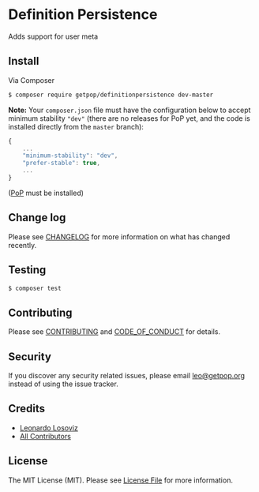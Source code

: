 # Definition Persistence

<!--
[![Latest Version on Packagist][ico-version]][link-packagist]
[![Software License][ico-license]](LICENSE.md)
[![Build Status][ico-travis]][link-travis]
[![Coverage Status][ico-scrutinizer]][link-scrutinizer]
[![Quality Score][ico-code-quality]][link-code-quality]
[![Total Downloads][ico-downloads]][link-downloads]
-->

Adds support for user meta


## Install

Via Composer

``` bash
$ composer require getpop/definitionpersistence dev-master
```

**Note:** Your `composer.json` file must have the configuration below to accept minimum stability `"dev"` (there are no releases for PoP yet, and the code is installed directly from the `master` branch):

```javascript
{
    ...
    "minimum-stability": "dev",
    "prefer-stable": true,
    ...
}
```

([PoP](https://github.com/leoloso/PoP) must be installed)

<!--
## Usage

``` php
```
-->

## Change log

Please see [CHANGELOG](CHANGELOG.md) for more information on what has changed recently.

## Testing

``` bash
$ composer test
```

## Contributing

Please see [CONTRIBUTING](CONTRIBUTING.md) and [CODE_OF_CONDUCT](CODE_OF_CONDUCT.md) for details.

## Security

If you discover any security related issues, please email leo@getpop.org instead of using the issue tracker.

## Credits

- [Leonardo Losoviz][link-author]
- [All Contributors][link-contributors]

## License

The MIT License (MIT). Please see [License File](LICENSE.md) for more information.

[ico-version]: https://img.shields.io/packagist/v/getpop/definitionpersistence.svg?style=flat-square
[ico-license]: https://img.shields.io/badge/license-MIT-brightgreen.svg?style=flat-square
[ico-travis]: https://img.shields.io/travis/getpop/definitionpersistence/master.svg?style=flat-square
[ico-scrutinizer]: https://img.shields.io/scrutinizer/coverage/g/getpop/definitionpersistence.svg?style=flat-square
[ico-code-quality]: https://img.shields.io/scrutinizer/g/getpop/definitionpersistence.svg?style=flat-square
[ico-downloads]: https://img.shields.io/packagist/dt/getpop/definitionpersistence.svg?style=flat-square

[link-packagist]: https://packagist.org/packages/getpop/definitionpersistence
[link-travis]: https://travis-ci.org/getpop/definitionpersistence
[link-scrutinizer]: https://scrutinizer-ci.com/g/getpop/definitionpersistence/code-structure
[link-code-quality]: https://scrutinizer-ci.com/g/getpop/definitionpersistence
[link-downloads]: https://packagist.org/packages/getpop/definitionpersistence
[link-author]: https://github.com/leoloso
[link-contributors]: ../../contributors
